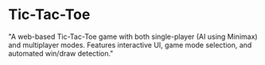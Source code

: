 # Tic-Tac-Toe
"A web-based Tic-Tac-Toe game with both single-player (AI using Minimax) and multiplayer modes. Features interactive UI, game mode selection, and automated win/draw detection."
